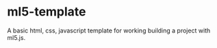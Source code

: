 # ml5-template
A basic html, css, javascript template for working building a project with ml5.js. 

